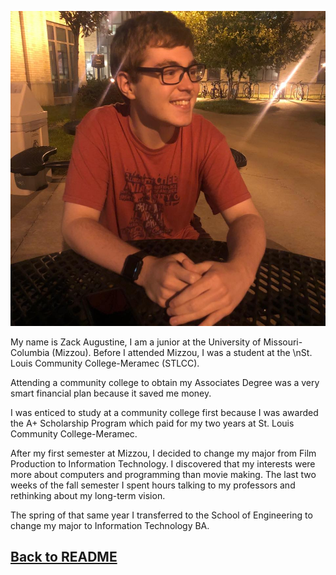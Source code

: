 ![](https://github.com/zacka37/Final-Project/blob/New-README/ZackAugustine.jpg)

My name is Zack Augustine, I am a junior at the University of Missouri-Columbia (Mizzou). Before I attended Mizzou, I was a student at the \nSt. Louis Community College-Meramec (STLCC). 

Attending a community college to obtain my Associates Degree was a very smart financial plan because it saved me money. 

I was enticed to study at a community college first because I was awarded the A+ Scholarship Program which paid for my two years at St. Louis Community College-Meramec.

After my first semester at Mizzou, I decided to change my major from Film Production to Information Technology. I discovered that my interests were more about computers and programming than movie making.  The last two weeks of the fall semester I spent hours talking to my professors and rethinking about my long-term vision.

The spring of that same year I transferred to the School of Engineering to change my major to Information Technology BA.

## [Back to README](https://github.com/zacka37/Final-Project.git)
